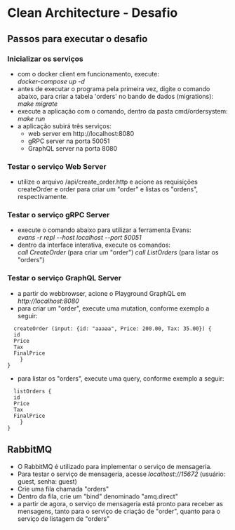 # Clean Architecture - Desafio

## Passos para executar o desafio

### Inicializar os serviços

* com o docker client em funcionamento, execute:  
_docker-compose up -d_  
* antes de executar o programa pela primeira vez, digite o comando abaixo, para criar a tabela 'orders' no bando de dados (migrations):  
  _make migrate_  
* execute a aplicação com o comando, dentro da pasta cmd/ordersystem:  
_make run_  
* a aplicação subirá três serviços:
  * web server em http://localhost:8080  
  * gRPC server na porta 50051  
  * GraphQL server na porta 8080

### Testar o serviço Web Server
* utilize o arquivo /api/create_order.http e acione as requisições createOrder e order para criar um "order" e listas os "ordens", respectivamente.
### Testar o serviço gRPC Server  
* execute o comando abaixo para utilizar a ferramenta Evans:  
    _evans -r repl --host localhost --port 50051_  
* dentro da interface interativa, execute os comandos:  
    _call CreateOrder_ (para criar um "order")
    _call ListOrders_ (para listar os "orders")

### Testar o serviço GraphQL Server
* a partir do webbrowser, acione o Playground GraphQL em _http://localhost:8080_
* para criar um "order", execute uma mutation, conforme exemplo a seguir:
```mutation createOrder {
  createOrder (input: {id: "aaaaa", Price: 200.00, Tax: 35.00}) { 
  id
  Price
  Tax
  FinalPrice
	}
}
```
* para listar os "orders", execute uma query, conforme exemplo a seguir:
```query listOrders {
  listOrders { 
  id
  Price
  Tax
  FinalPrice
	}
}
```

## RabbitMQ
* O RabbitMQ é utilizado para implementar o serviço de mensageria.
* Para testar o serviço de mensageria, acesse _localhost://15672_ (usuário: guest, senha: guest)
* Crie uma fila chamada "orders"
* Dentro da fila, crie um "bind" denominado "amq.direct"
* a partir de agora, o serviço de mensageria está pronto para receber as mensagens, tanto para o serviço de criação de "order", quanto para o serviço de listagem de "orders"









